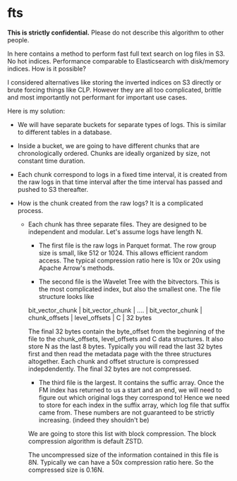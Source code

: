 # fts

**This is strictly confidential.** Please do not describe this algorithm to other people. 

In here contains a method to perform fast full text search on log files in S3. No hot indices. Performance comparable to Elasticsearch with disk/memory indices. How is it possible?

I considered alternatives like storing the inverted indices on S3 directly or brute forcing things like CLP. However they are all too complicated, brittle and most importantly not performant for important use cases.

Here is my solution:

- We will have separate buckets for separate types of logs. This is similar to different tables in a database.
- Inside a bucket, we are going to have different chunks that are chronologically ordered. Chunks are ideally organized by size, not constant time duration. 
- Each chunk correspond to logs in a fixed time interval, it is created from the raw logs in that time interval after the time interval has passed and pushed to S3 thereafter.
- How is the chunk created from the raw logs? It is a complicated process.

    - Each chunk has three separate files. They are designed to be independent and modular. Let's assume logs have length N.

        - The first file is the raw logs in Parquet format. The row group size is small, like 512 or 1024. This allows efficient random access. The typical compression ratio here is 10x or 20x using Apache Arrow's methods.
        
        - The second file is the Wavelet Tree with the bitvectors. This is the most complicated index, but also the smallest one. The file structure looks like 

        bit_vector_chunk | bit_vector_chunk | .... | bit_vector_chunk | chunk_offsets | level_offsets | C | 32 bytes

        The final 32 bytes contain the byte_offset from the beginning of the file to the chunk_offsets, level_offsets and C data structures. It also store N as the last 8 bytes. Typically you will read the last 32 bytes first and then read the metadata page with the three structures altogether. Each chunk and offset structure is compressed indepdendently. The final 32 bytes are not compressed.

        - The third file is the largest. It contains the suffic array. Once the FM index has returned to us a start and an end, we will need to figure out which original logs they correspond to! Hence we need to store for each index in the suffix array, which log file that suffix came from. These numbers are not guaranteed to be strictly increasing. (indeed they shouldn't be)

        We are going to store this list with block compression. The block compression algorithm is default ZSTD.

        The uncompressed size of the information contained in this file is 8N. Typically we can have a 50x compression ratio here. So the compressed size is 0.16N.
